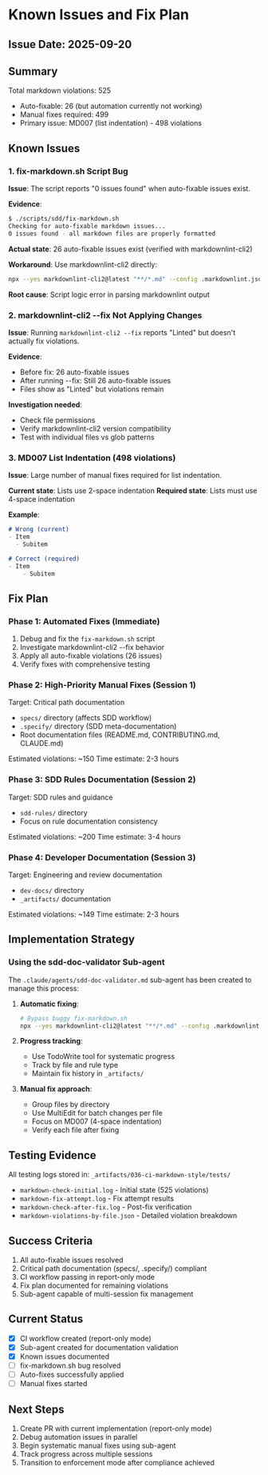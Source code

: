 # Known Issues and Fix Plan

## Issue Date: 2025-09-20

## Summary

Total markdown violations: 525
- Auto-fixable: 26 (but automation currently not working)
- Manual fixes required: 499
- Primary issue: MD007 (list indentation) - 498 violations

## Known Issues

### 1. fix-markdown.sh Script Bug

**Issue**: The script reports "0 issues found" when auto-fixable issues exist.

**Evidence**:
```bash
$ ./scripts/sdd/fix-markdown.sh
Checking for auto-fixable markdown issues...
0 issues found - all markdown files are properly formatted
```

**Actual state**: 26 auto-fixable issues exist (verified with markdownlint-cli2)

**Workaround**: Use markdownlint-cli2 directly:
```bash
npx --yes markdownlint-cli2@latest "**/*.md" --config .markdownlint.json --fix
```

**Root cause**: Script logic error in parsing markdownlint output

### 2. markdownlint-cli2 --fix Not Applying Changes

**Issue**: Running `markdownlint-cli2 --fix` reports "Linted" but doesn't actually fix violations.

**Evidence**:
- Before fix: 26 auto-fixable issues
- After running --fix: Still 26 auto-fixable issues
- Files show as "Linted" but violations remain

**Investigation needed**:
- Check file permissions
- Verify markdownlint-cli2 version compatibility
- Test with individual files vs glob patterns

### 3. MD007 List Indentation (498 violations)

**Issue**: Large number of manual fixes required for list indentation.

**Current state**: Lists use 2-space indentation
**Required state**: Lists must use 4-space indentation

**Example**:
```markdown
# Wrong (current)
- Item
  - Subitem

# Correct (required)
- Item
    - Subitem
```

## Fix Plan

### Phase 1: Automated Fixes (Immediate)

1. Debug and fix the `fix-markdown.sh` script
2. Investigate markdownlint-cli2 --fix behavior
3. Apply all auto-fixable violations (26 issues)
4. Verify fixes with comprehensive testing

### Phase 2: High-Priority Manual Fixes (Session 1)

Target: Critical path documentation
- `specs/` directory (affects SDD workflow)
- `.specify/` directory (SDD meta-documentation)
- Root documentation files (README.md, CONTRIBUTING.md, CLAUDE.md)

Estimated violations: ~150
Time estimate: 2-3 hours

### Phase 3: SDD Rules Documentation (Session 2)

Target: SDD rules and guidance
- `sdd-rules/` directory
- Focus on rule documentation consistency

Estimated violations: ~200
Time estimate: 3-4 hours

### Phase 4: Developer Documentation (Session 3)

Target: Engineering and review documentation
- `dev-docs/` directory
- `_artifacts/` documentation

Estimated violations: ~149
Time estimate: 2-3 hours

## Implementation Strategy

### Using the sdd-doc-validator Sub-agent

The `.claude/agents/sdd-doc-validator.md` sub-agent has been created to manage this process:

1. **Automatic fixing**:
   ```bash
   # Bypass buggy fix-markdown.sh
   npx --yes markdownlint-cli2@latest "**/*.md" --config .markdownlint.json --fix
   ```

2. **Progress tracking**:
   - Use TodoWrite tool for systematic progress
   - Track by file and rule type
   - Maintain fix history in `_artifacts/`

3. **Manual fix approach**:
   - Group files by directory
   - Use MultiEdit for batch changes per file
   - Focus on MD007 (4-space indentation)
   - Verify each file after fixing

## Testing Evidence

All testing logs stored in: `_artifacts/036-ci-markdown-style/tests/`

- `markdown-check-initial.log` - Initial state (525 violations)
- `markdown-fix-attempt.log` - Fix attempt results
- `markdown-check-after-fix.log` - Post-fix verification
- `markdown-violations-by-file.json` - Detailed violation breakdown

## Success Criteria

1. All auto-fixable issues resolved
2. Critical path documentation (specs/, .specify/) compliant
3. CI workflow passing in report-only mode
4. Fix plan documented for remaining violations
5. Sub-agent capable of multi-session fix management

## Current Status

- [x] CI workflow created (report-only mode)
- [x] Sub-agent created for documentation validation
- [x] Known issues documented
- [ ] fix-markdown.sh bug resolved
- [ ] Auto-fixes successfully applied
- [ ] Manual fixes started

## Next Steps

1. Create PR with current implementation (report-only mode)
2. Debug automation issues in parallel
3. Begin systematic manual fixes using sub-agent
4. Track progress across multiple sessions
5. Transition to enforcement mode after compliance achieved